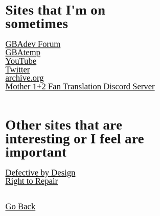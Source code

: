 <html>
<style>
		h3 {
			font-family: AppleKid;
			line-height: 1;
			letter-spacing: 0.8px;
		}
		h2 {
			font-family: AppleKid;
			line-height: 1;
			letter-spacing: 0.8px;
		}
		h1 {
			font-family: AppleKid;
			line-height: 1;
			letter-spacing: 0.8px;
		}
		@font-face {
			font-family: AppleKid;
			src: url('../images/Apple-Kid.woff2') format('woff2'),
				url('../images/Apple-Kid.woff') format('woff');
			font-weight: normal;
			font-style: normal;
		}
		.mainContent {
			font-family: AppleKid;
			font-size: 20pt;
			line-height: 1;
		}
</style>
<body>
<div class="mainContent">
<h1 style="font-size:32pt">Sites that I'm on sometimes</h1>
<a href="https://forum.gbadev.org/memberlist.php?mode=viewprofile&u=12941">GBAdev Forum</a><br />
<a href="https://gbatemp.net/members/sterophonick.457315/">GBAtemp</a><br />
<a href="https://www.youtube.com/channel/UCqzyZUJL_Tak9wPztDgT6aA">YouTube</a><br />
<a href="https://twitter.com/Sterophonick">Twitter</a><br />
<a href="https://archive.org/details/@sterophonick">archive.org</a><br />
<a href="https://discord.com/invite/qrctgHJ">Mother 1+2 Fan Translation Discord Server</a><br />
<br />
<h1 style="font-size:32pt">Other sites that are interesting or I feel are important</h1>
<a href="https://www.defectivebydesign.org/">Defective by Design</a><br />
<a href="https://repair.org/">Right to Repair</a><br />
<br />
<br />
<a href="..">Go Back</a><br />
</div>
</body>
</html>
